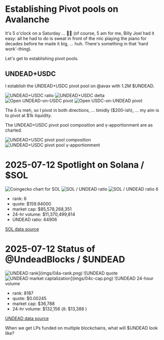 # Establishing Pivot pools on Avalanche

It's 5 o'clock on a Saturday ... 🎵🎶 (of course, 5 am for me, Billy Joel had it easy: all he had to do is sweat in front of the mic playing the piano for decades before he made it big, ... huh. There's something in that 'hard work'-thing).

Let's get to establishing pivot pools.

## UNDEAD+USDC

I establish the UNDEAD+USDC pivot pool on @avax  with 1.2M $UNDEAD.

![UNDEAD+USDC ratio](imgs/01a-ratio.png)
![UNDEAD+USDC delta](imgs/01b-delta.png)
![Open UNDEAD-on-USDC pivot](imgs/01c-open-undead-pivot.png)
![Open USDC-on-UNDEAD pivot](imgs/01d-open-usdc-pivot.png)

The δ is meh, so I pivot in both directions, ... timidly ($200-ish), ... my aim is to pivot at $1k liquidity.

The UNDEAD+USDC pivot pool composition and γ-apportionment are as charted.

![UNDEAD+USDC pivot pool composition](imgs/02a-comp.png)
![UNDEAD+USDC pivot pool γ-apportionment](imgs/02b-apport.png)


# 2025-07-12 Spotlight on Solana / $SOL 

![Coingecko chart for SOL](imgs/03a-sol.png) 
![SOL / UNDEAD ratio](imgs/03b-ratio.png) 
![SOL / UNDEAD ratio δ](imgs/03c-delta.png) 


* rank: 6 
* quote: $159.94000 
* market cap: $85,578,268,351 
* 24-hr volume: $11,370,499,814 
* UNDEAD ratio: 64906 

[SOL data source](https://www.coingecko.com/en/coins/solana) 

# 2025-07-12 Status of @UndeadBlocks / $UNDEAD 

![$UNDEAD rank](imgs/04a-rank.png) 
![$UNDEAD quote](imgs/04b-quote.png) 
![$UNDEAD market captalization](imgs/04c-cap.png) 
![$UNDEAD 24-hour volume](imgs/04d-vol.png) 

* rank: 8187 
* quote: $0.00245 
* market cap: $36,788 
* 24-hr volume: $132,156 (δ: $13,388 ) 


[UNDEAD data source](https://www.coingecko.com/en/coins/undead-blocks) 



When we get LPs funded on multiple blockchains, what will $UNDEAD look like? 

